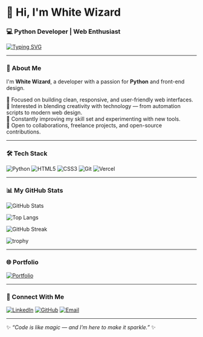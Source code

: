 # 👋 Hi, I'm White Wizard  
### 💻 Python Developer | Web Enthusiast  

[![Typing SVG](https://readme-typing-svg.herokuapp.com?color=%2336BCF7&lines=I'm+White+Wizard;Software+Developer;Open+Source+Enthusiast)](https://git.io/typing-svg)

---
 
### 🧠 About Me  
I'm **White Wizard**, a developer with a passion for **Python** and front-end design.  

🚀 Focused on building clean, responsive, and user-friendly web interfaces.  
🧩 Interested in blending creativity with technology — from automation scripts to modern web design.  
🌱 Constantly improving my skill set and experimenting with new tools.  
💬 Open to collaborations, freelance projects, and open-source contributions.  
 
---

### 🛠️ Tech Stack  
![Python](https://img.shields.io/badge/Python-3776AB?style=for-the-badge&logo=python&logoColor=white)
![HTML5](https://img.shields.io/badge/HTML5-E34F26?style=for-the-badge&logo=html5&logoColor=white)
![CSS3](https://img.shields.io/badge/CSS3-1572B6?style=for-the-badge&logo=css3&logoColor=white)
![Git](https://img.shields.io/badge/Git-F05032?style=for-the-badge&logo=git&logoColor=white)
![Vercel](https://img.shields.io/badge/Vercel-000000?style=for-the-badge&logo=vercel&logoColor=white)

---
  
### 📊 My GitHub Stats
![GitHub Stats](https://github-readme-stats.vercel.app/api?username=devwhitewizard&show_icons=true&theme=tokyonight)

![Top Langs](https://github-readme-stats.vercel.app/api/top-langs/?username=devwhitewizard&layout=compact&theme=tokyonight)

![GitHub Streak](https://github-readme-streak-stats.herokuapp.com?user=devwhitewizard&theme=tokyonight)

![trophy](https://github-profile-trophy.vercel.app/?username=WhiteWizard&theme=tokyonight)



---

### 🌐 Portfolio  
[![Portfolio](https://img.shields.io/badge/Portfolio-%23000000.svg?style=for-the-badge&logo=firefox&logoColor=white)](https://portfolio-devwhitewizard.vercel.app)

---

### 🔗 Connect With Me  
[![LinkedIn](https://img.shields.io/badge/LinkedIn-%230077B5.svg?style=for-the-badge&logo=linkedin&logoColor=white)](https://www.linkedin.com/in/white-wizard-a47864388)
[![GitHub](https://img.shields.io/badge/GitHub-%2312100E.svg?style=for-the-badge&logo=github&logoColor=white)](https://github.com/devwhitewizard)
[![Email](https://img.shields.io/badge/Email-%23EA4335.svg?style=for-the-badge&logo=gmail&logoColor=white)](mailto:jonathanmwanza162@gmail.com)

---

✨ *“Code is like magic — and I’m here to make it sparkle.”* ✨

